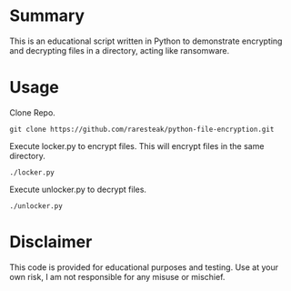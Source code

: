 # Summary

This is an educational script written in Python to demonstrate encrypting and decrypting files in a directory, acting like ransomware.    


# Usage

Clone Repo.

```
git clone https://github.com/raresteak/python-file-encryption.git
```

Execute locker.py to encrypt files.   This will encrypt files in the same directory.

```
./locker.py
```

Execute unlocker.py to decrypt files.  

```
./unlocker.py
```

# Disclaimer

This code is provided for educational purposes and testing.  Use at your own risk, I am not responsible for any misuse or mischief. 

